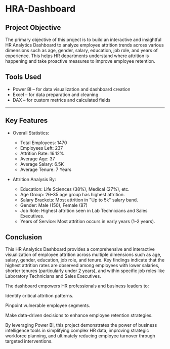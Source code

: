 # HRA-Dashboard

##  Project Objective

The primary objective of this project is to build an interactive and insightful HR Analytics Dashboard to analyze employee attrition trends across various dimensions such as age, gender, salary, education, job role, and years of experience. This helps HR departments understand where attrition is happening and take proactive measures to improve employee retention.


##  Tools Used

- Power BI – for data visualization and dashboard creation
- Excel – for data preparation and cleaning
- DAX – for custom metrics and calculated fields

---

## Key Features

- Overall Statistics:
  - Total Employees: 1470
  - Employees Left: 237
  - Attrition Rate: 16.12%
  - Average Age: 37
  - Average Salary: 6.5K
  - Average Tenure: 7 Years

- Attrition Analysis By:
  - Education: Life Sciences (38%), Medical (27%), etc.
  - Age Group: 26–35 age group has highest attrition.
  - Salary Brackets: Most attrition in "Up to 5k" salary band.
  - Gender: Male (150), Female (87)
  - Job Role: Highest attrition seen in Lab Technicians and Sales Executives.
  - Years of Service: Most attrition occurs in early years (1–2 years).

## Conclusion
This HR Analytics Dashboard provides a comprehensive and interactive visualization of employee attrition across multiple dimensions such as age, salary, gender, education, job role, and tenure. Key findings indicate that the highest attrition rates are observed among employees with lower salaries, shorter tenures (particularly under 2 years), and within specific job roles like Laboratory Technicians and Sales Executives.

The dashboard empowers HR professionals and business leaders to:

Identify critical attrition patterns.

Pinpoint vulnerable employee segments.

Make data-driven decisions to enhance employee retention strategies.

By leveraging Power BI, this project demonstrates the power of business intelligence tools in simplifying complex HR data, improving strategic workforce planning, and ultimately reducing employee turnover through targeted interventions.





